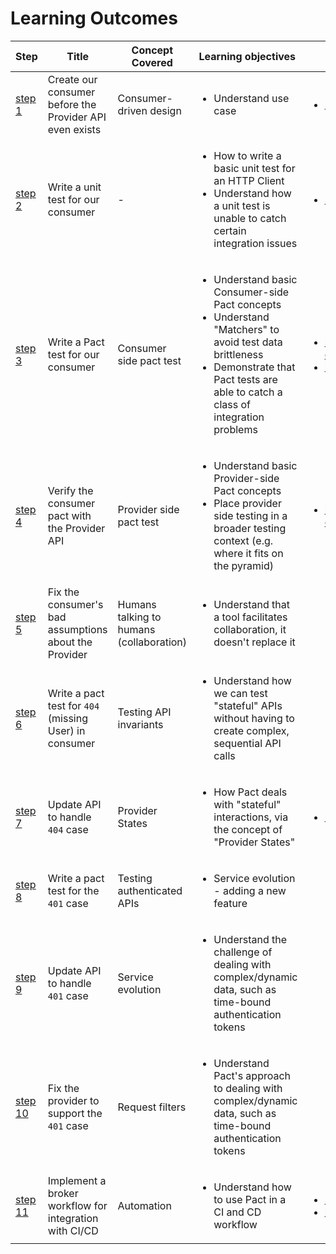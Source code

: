 # Learning Outcomes


| Step                                                                 | Title                                                   | Concept Covered                          | Learning objectives                                                                                                                                                                                              | Further Reading                                                                                                                                           |
|----------------------------------------------------------------------|---------------------------------------------------------|------------------------------------------|------------------------------------------------------------------------------------------------------------------------------------------------------------------------------------------------------------------|-----------------------------------------------------------------------------------------------------------------------------------------------------------|
| [step 1](https://github.com/npawlak/pactflow2/tree/step1)   | Create our consumer before the Provider API even exists | Consumer-driven design                   | <ul><li>Understand use case</li></ul>                                                                                                                                                                             | <ul><li>https://martinfowler.com/articles/consumerDrivenContracts.html</li></ul>|                                                                         |
| [step 2](https://github.com/npawlak/pactflow2/tree/step2)   | Write a unit test for our consumer                      | -                                        | <ul><li>How to write a basic unit test for an HTTP Client</li><li>Understand how a unit test is unable to catch certain integration issues</li></ul>                                                              | <ul><li>https://docs.pact.io/faq/convinceme</li></ul>                                                                                                     |
| [step 3](https://github.com/npawlak/pactflow2/tree/step3)   | Write a Pact test for our consumer                      | Consumer side pact test                  | <ul><li>Understand basic Consumer-side Pact concepts</li><li>Understand "Matchers" to avoid test data brittleness</li><li>Demonstrate that Pact tests are able to catch a class of integration problems</li></ul> | <ul><li>https://docs.pact.io/5-minute-getting-started-guide#scope-of-a-consumer-pact-test</li><li>https://docs.pact.io/best_practices/consumer</li></ul>| |
| [step 4](https://github.com/npawlak/pactflow2/tree/step4)   | Verify the consumer pact with the Provider API          | Provider side pact test                  | <ul><li>Understand basic Provider-side Pact concepts</li><li>Place provider side testing in a broader testing context (e.g. where it fits on the pyramid)</li></ul>                                               | <ul><li>https://docs.pact.io/5-minute-getting-started-guide#scope-of-a-provider-pact-test</li></ul>                                                       |
| [step 5](https://github.com/npawlak/pactflow2/tree/step5)   | Fix the consumer's bad assumptions about the Provider   | Humans talking to humans (collaboration) | <ul><li>Understand that a tool facilitates collaboration, it doesn't replace it</li></ul>                                                                                                                         |                                                                                                                                                           |
| [step 6](https://github.com/npawlak/pactflow2/tree/step6)   | Write a pact test for `404` (missing User) in consumer  | Testing API invariants                   | <ul><li>Understand how we can test "stateful" APIs without having to create complex, sequential API calls</li></ul>                                                                                               |                                                                                                                                                           |
| [step 7](https://github.com/npawlak/pactflow2/tree/step7)   | Update API to handle `404` case                         | Provider States                          | <ul><li>How Pact deals with "stateful" interactions, via the concept of "Provider States"</li></ul>                                                                                                               | <ul><li>https://docs.pact.io/getting_started/provider_states</li></ul>                                                                                    |
| [step 8](https://github.com/npawlak/pactflow2/tree/step8)   | Write a pact test for the `401` case                    | Testing authenticated APIs               | <ul><li>Service evolution - adding a new feature</li></ul>                                                                                                                                                        |                                                                                                                                                           |
| [step 9](https://github.com/npawlak/pactflow2/tree/step9)   | Update API to handle `401` case                         | Service evolution                        | <ul><li>Understand the challenge of dealing with complex/dynamic data, such as time-bound authentication tokens</li></ul>                                                                                         |                                                                                                                                                           |
| [step 10](https://github.com/npawlak/pactflow2/tree/step10) | Fix the provider to support the `401` case              | Request filters                          | <ul><li>Understand Pact's approach to dealing with complex/dynamic data, such as time-bound authentication tokens</li></ul>                                                                                       |                                                                                                                                                           |
| [step 11](https://github.com/npawlak/pactflow2/tree/step11) | Implement a broker workflow for integration with CI/CD  | Automation                               | <ul><li>Understand how to use Pact in a CI and CD workflow</li></ul>                                                                                                                                              | <ul><li>https://docs.pact.io/pact_broker</li><li>https://docs.pact.io/best_practices/pact_nirvana</li></ul>                                               |